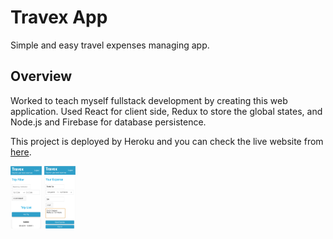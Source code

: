 # Travex App

Simple and easy travel expenses managing app.

## Overview

Worked to teach myself fullstack development by creating this web application. Used React for client side, Redux to store the global states, and Node.js and Firebase for database persistence. 

This project is deployed by Heroku and you can check the live website from [here](https://travex-app.herokuapp.com).

<img src="/public/images/SC1.png" alt="sc1" title="mobile1" width="50" height="100" />
<img src="/public/images/Sc2.png" alt="sc2" title="mobile2" width="50" height="100" />